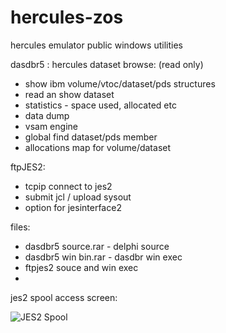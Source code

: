 # hercules-zos
hercules emulator public windows utilities


dasdbr5 : hercules dataset browse: (read only)
   
  - show ibm volume/vtoc/dataset/pds structures
  - read an show dataset
  - statistics - space used, allocated etc
  - data dump
  - vsam engine
  - global find dataset/pds member
  - allocations map for volume/dataset

ftpJES2:
  - tcpip connect to jes2
  - submit jcl / upload sysout
  - option for jesinterface2

files:
- dasdbr5 source.rar - delphi source
- dasdbr5 win bin.rar - dasdbr win exec
- ftpjes2 souce and win exec
- 
jes2 spool access screen:
 
  ![JES2 Spool](https://github.com/dbs51/hercules-zos/assets/156236475/b0f0daf2-ceb9-43bb-b9ae-e74692995e70)

